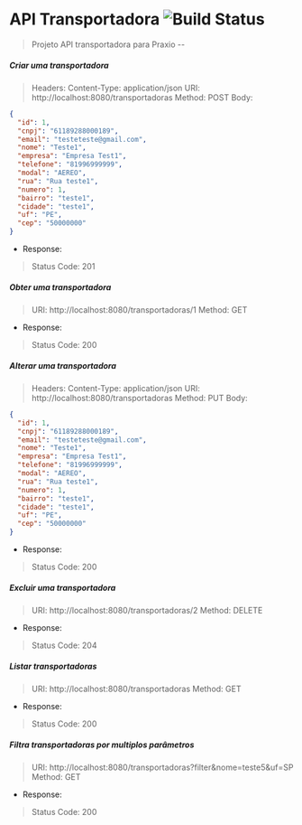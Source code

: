# API Transportadora ![Build Status](https://travis-ci.com/karinykeny/Transportadora_API.svg?branch=master)

> Projeto API transportadora para Praxio --

##### Criar uma transportadora

> Headers: Content-Type: application/json
> URI: http://localhost:8080/transportadoras
> Method: POST
> Body:

```json
{
  "id": 1,
  "cnpj": "61189288000189",
  "email": "testeteste@gmail.com",
  "nome": "Teste1",
  "empresa": "Empresa Test1",
  "telefone": "81996999999",
  "modal": "AEREO",
  "rua": "Rua teste1",
  "numero": 1,
  "bairro": "teste1",
  "cidade": "teste1",
  "uf": "PE",
  "cep": "50000000"
}
```

- Response:

> Status Code: 201

##### Obter uma transportadora

> URI: http://localhost:8080/transportadoras/1
> Method: GET

- Response:

> Status Code: 200

##### Alterar uma transportadora

> Headers: Content-Type: application/json
> URI: http://localhost:8080/transportadoras
> Method: PUT
> Body:

```json
{
  "id": 1,
  "cnpj": "61189288000189",
  "email": "testeteste@gmail.com",
  "nome": "Teste1",
  "empresa": "Empresa Test1",
  "telefone": "81996999999",
  "modal": "AEREO",
  "rua": "Rua teste1",
  "numero": 1,
  "bairro": "teste1",
  "cidade": "teste1",
  "uf": "PE",
  "cep": "50000000"
}
```

- Response:

> Status Code: 200

##### Excluir uma transportadora

> URI: http://localhost:8080/transportadoras/2
> Method: DELETE

- Response:

> Status Code: 204

##### Listar transportadoras

> URI: http://localhost:8080/transportadoras
> Method: GET

- Response:

> Status Code: 200

##### Filtra transportadoras por multiplos parâmetros

> URI: http://localhost:8080/transportadoras?filter&nome=teste5&uf=SP
> Method: GET

- Response:

> Status Code: 200
